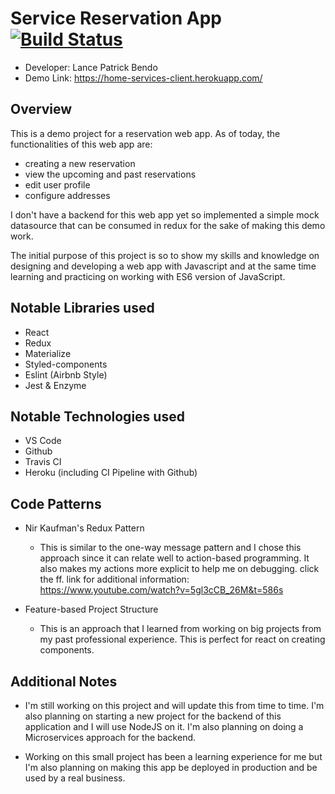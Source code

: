 # Service Reservation App  [![Build Status](https://travis-ci.com/lancebendo/home-services-client.svg?branch=master)](https://travis-ci.com/lancebendo/home-services-client)
* Developer: Lance Patrick Bendo
* Demo Link: https://home-services-client.herokuapp.com/

## Overview
This is a demo project for a reservation
web app. As of today, the functionalities of
this web app are: 
  * creating a new reservation
  * view the upcoming and past reservations
  * edit user profile
  * configure addresses
	
I don't have a backend for this web app yet so implemented 
a simple mock datasource that can be consumed in redux for 
the sake of making this demo work.

The initial purpose of this project is so to show 
my skills and knowledge on designing and developing
a web app with Javascript and at the same time learning
and practicing on working with ES6 version of JavaScript.
	
## Notable Libraries used
* React
* Redux
* Materialize
* Styled-components
* Eslint (Airbnb Style)
* Jest & Enzyme

## Notable Technologies used
* VS Code
* Github
* Travis CI
* Heroku (including CI Pipeline with Github)

## Code Patterns
* Nir Kaufman's Redux Pattern
  * This is similar to the one-way message pattern
  and I chose this approach since it can relate 
  well to action-based programming. It also makes my actions
  more explicit to help me on debugging.
  click the ff. link for additional information: https://www.youtube.com/watch?v=5gl3cCB_26M&t=586s

* Feature-based Project Structure
  * This is an approach that I learned from working
  on big projects from my past professional experience.
  This is perfect for react on creating components.

## Additional Notes
  * I'm still working on this project and will update this
  from time to time. I'm also planning on starting a new project
  for the backend of this application and I will use NodeJS
  on it. I'm also planning on doing a Microservices approach
  for the backend. 
  
  * Working on this small project has been 
  a learning experience for me but I'm also planning on 
  making this app be deployed in production and be used by
  a real business.
